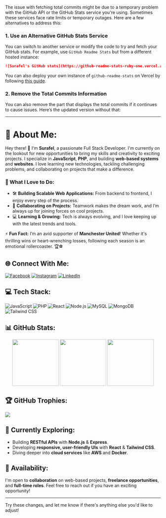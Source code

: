 The issue with fetching total commits might be due to a temporary problem with the GitHub API or the GitHub Stats service you're using. Sometimes these services face rate limits or temporary outages. Here are a few alternatives to address this:

### 1. Use an Alternative GitHub Stats Service
You can switch to another service or modify the code to try and fetch your GitHub stats. For example, use `GitHub Readme Stats` but from a different hosted instance:

```md
![Surafel's GitHub stats](https://github-readme-stats-ruby-one.vercel.app/api?username=SurafelK&show_icons=true&theme=city_light&hide_border=false&count_private=true)
```

You can also deploy your own instance of `github-readme-stats` on Vercel by following [this guide](https://github.com/anuraghazra/github-readme-stats).

### 2. Remove the Total Commits Information
You can also remove the part that displays the total commits if it continues to cause issues. Here’s the updated version without that:

---

# 💫 About Me:
Hey there! 👋 I'm **Surafel**, a passionate Full Stack Developer. I'm currently on the lookout for new opportunities to bring my skills and creativity to exciting projects. I specialize in **JavaScript**, **PHP**, and building **web-based systems** and **websites**. I love learning new technologies, tackling challenging problems, and collaborating on projects that make a difference.

### 🌟 What I Love to Do:
- 🛠 **Building Scalable Web Applications:** From backend to frontend, I enjoy every step of the process.
- 🤝 **Collaborating on Projects:** Teamwork makes the dream work, and I’m always up for joining forces on cool projects.
- 💻 **Learning & Growing:** Tech is always evolving, and I love keeping up with the latest trends and tools.

⚡ **Fun Fact:** I’m an avid supporter of **Manchester United**! Whether it's thrilling wins or heart-wrenching losses, following each season is an emotional rollercoaster. 🏆⚽

## 🌐 Connect With Me:
[![Facebook](https://img.shields.io/badge/Facebook-%231877F2.svg?style=for-the-badge&logo=Facebook&logoColor=white)](https://www.facebook.com/surafel.kassahun.18/)
[![Instagram](https://img.shields.io/badge/Instagram-%23E4405F.svg?style=for-the-badge&logo=Instagram&logoColor=white)](https://www.instagram.com/sura_de_weeknd/) 
[![LinkedIn](https://img.shields.io/badge/LinkedIn-%230077B5.svg?style=for-the-badge&logo=LinkedIn&logoColor=white)](https://www.linkedin.com/in/surafel-kassahun-92a048298/)

## 💻 Tech Stack:
![JavaScript](https://img.shields.io/badge/-JavaScript-F7DF1E?style=for-the-badge&logo=javascript&logoColor=black)
![PHP](https://img.shields.io/badge/-PHP-777BB4?style=for-the-badge&logo=php&logoColor=white)
![React](https://img.shields.io/badge/-React-61DAFB?style=for-the-badge&logo=react&logoColor=black)
![Node.js](https://img.shields.io/badge/-Node.js-339933?style=for-the-badge&logo=node.js&logoColor=white)
![MySQL](https://img.shields.io/badge/-MySQL-4479A1?style=for-the-badge&logo=mysql&logoColor=white)
![MongoDB](https://img.shields.io/badge/-MongoDB-47A248?style=for-the-badge&logo=mongodb&logoColor=white)
![Tailwind CSS](https://img.shields.io/badge/-Tailwind_CSS-38B2AC?style=for-the-badge&logo=tailwind-css&logoColor=white)

## 📊 GitHub Stats:
<div align="center">
  <img height="150px" src="https://github-readme-stats.vercel.app/api?username=SurafelK&theme=city_light&hide_border=false&include_all_commits=false&count_private=true"/>
  <img height="150px" src="https://github-readme-streak-stats.herokuapp.com/?user=SurafelK&theme=city_light&hide_border=false"/>
  <img height="150px" src="https://github-readme-stats.vercel.app/api/top-langs/?username=SurafelK&theme=city_light&hide_border=false&include_all_commits=true&count_private=true&layout=compact"/>
</div>

## 🏆 GitHub Trophies:
![](https://github-profile-trophy.vercel.app/?username=SurafelK&theme=flat&no-frame=false&margin-w=4)

## 🚀 Currently Exploring:
- Building **RESTful APIs** with **Node.js** & **Express**.
- Developing **responsive, user-friendly UIs** with **React** & **Tailwind CSS**.
- Diving deeper into **cloud services** like **AWS** and **Docker**.

## 📅 Availability:
I'm open to **collaboration** on web-based projects, **freelance opportunities**, and **full-time roles**. Feel free to reach out if you have an exciting opportunity!

<!-- Proudly created with GPRM ( https://gprm.itsvg.in ) -->

---

Try these changes, and let me know if there's anything else you'd like to adjust!
